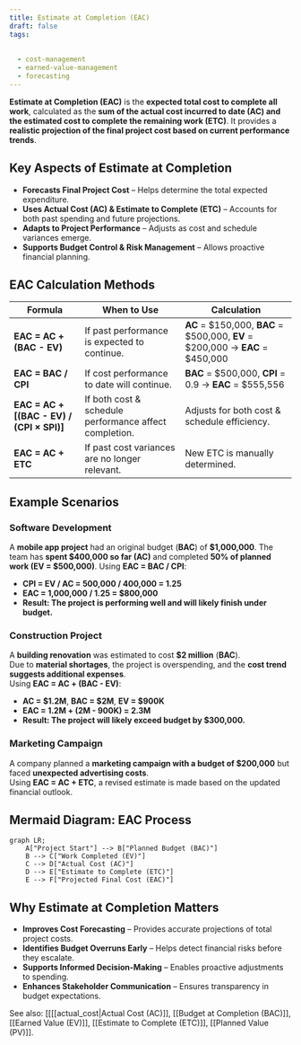 ```yaml
---
title: Estimate at Completion (EAC)
draft: false
tags:
  
  
  - cost-management
  - earned-value-management
  - forecasting
---
```


**Estimate at Completion (EAC)** is the **expected total cost to complete all work**, calculated as the **sum of the actual cost incurred to date (AC) and the estimated cost to complete the remaining work (ETC)**. It provides a **realistic projection of the final project cost based on current performance trends**.

## **Key Aspects of Estimate at Completion**
- **Forecasts Final Project Cost** – Helps determine the total expected expenditure.
- **Uses Actual Cost (AC) & Estimate to Complete (ETC)** – Accounts for both past spending and future projections.
- **Adapts to Project Performance** – Adjusts as cost and schedule variances emerge.
- **Supports Budget Control & Risk Management** – Allows proactive financial planning.

## **EAC Calculation Methods**
| **Formula** | **When to Use** | **Calculation** |
|------------|--------------------------------|--------------------------------|
| **EAC = AC + (BAC - EV)** | If past performance is expected to continue. | **AC** = \$150,000, **BAC** = \$500,000, **EV** = \$200,000 → **EAC** = \$450,000 |
| **EAC = BAC / CPI** | If cost performance to date will continue. | **BAC** = \$500,000, **CPI** = 0.9 → **EAC** = \$555,556 |
| **EAC = AC + [(BAC - EV) / (CPI × SPI)]** | If both cost & schedule performance affect completion. | Adjusts for both cost & schedule efficiency. |
| **EAC = AC + ETC** | If past cost variances are no longer relevant. | New ETC is manually determined. |

## **Example Scenarios**

### **Software Development**
A **mobile app project** had an original budget (**BAC**) of **\$1,000,000**. The team has **spent \$400,000 so far (AC)** and completed **50% of planned work (EV = \$500,000)**. Using **EAC = BAC / CPI**:
- **CPI = EV / AC = 500,000 / 400,000 = 1.25**
- **EAC = 1,000,000 / 1.25 = \$800,000**
- **Result: The project is performing well and will likely finish under budget.**

### **Construction Project**
A **building renovation** was estimated to cost **\$2 million** (**BAC**).  
Due to **material shortages**, the project is overspending, and the **cost trend suggests additional expenses**.  
Using **EAC = AC + (BAC - EV)**:
- **AC = \$1.2M**, **BAC = \$2M**, **EV = \$900K**
- **EAC = 1.2M + (2M - 900K) = 2.3M**
- **Result: The project will likely exceed budget by \$300,000.**

### **Marketing Campaign**
A company planned a **marketing campaign with a budget of \$200,000** but faced **unexpected advertising costs**.  
Using **EAC = AC + ETC**, a revised estimate is made based on the updated financial outlook.

## **Mermaid Diagram: EAC Process**
```mermaid
graph LR;
    A["Project Start"] --> B["Planned Budget (BAC)"]
    B --> C["Work Completed (EV)"]
    C --> D["Actual Cost (AC)"]
    D --> E["Estimate to Complete (ETC)"]
    E --> F["Projected Final Cost (EAC)"]
```

## **Why Estimate at Completion Matters**
- **Improves Cost Forecasting** – Provides accurate projections of total project costs.
- **Identifies Budget Overruns Early** – Helps detect financial risks before they escalate.
- **Supports Informed Decision-Making** – Enables proactive adjustments to spending.
- **Enhances Stakeholder Communication** – Ensures transparency in budget expectations.

See also: [[[[actual_cost|Actual Cost (AC)]], [[Budget at Completion (BAC)]], [[Earned Value (EV)]], [[Estimate to Complete (ETC)]], [[Planned Value (PV)]].
